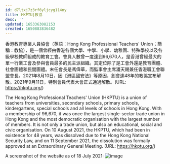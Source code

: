 ```yaml
---
id: d7ltxj7z3rf6yljcyg114ny
title: HKPTU|教協
desc: ''
updated: 1653363082153
created: 1650883836482
---
```


香港教育專業人員協會（英語：Hong Kong Professional Teachers' Union；簡稱：教協），是一個曾經由香港各個大學、中學、小學、幼稚園、特殊學校以及各級學校教師組成的教育工會。會員人數曾一度達到96,670人，是香港曾經最大的單一行業工會及參與會員最多的民主派組織。其定位除了是工會外還是教育團體、社會團體和民間團體。末任會長是馮偉華，而監事會主席潘天賜兼任香港職工會聯盟會長。2021年8月10日，因《港區國安法》等原因，創會達48年的教協宣布解散。2021年9月11日，特別會員代表大會正式通過解散。(URL: https://hkptu.org/)

The Hong Kong Professional Teachers' Union (HKPTU) is a union of teachers from universities, secondary schools, primary schools, kindergartens, special schools and all levels of schools in Hong Kong. With a membership of 96,670, it was once the largest single-sector trade union in Hong Kong and the most democratic organisation with the largest number of members. It is not only a trade union, but also an educational, social and civic organisation. On 10 August 2021, the HKPTU, which had been in existence for 48 years, was dissolved due to the Hong Kong National Security Law, and on 11 September 2021, the dissolution was formally approved at an Extraordinary General Meeting. (URL: https://hkptu.org/)

A screenshot of the website as of 18 July 2021:
![image](https://user-images.githubusercontent.com/103475460/165096934-7a4f42d9-cd43-4aff-b177-8098c183636d.png)

